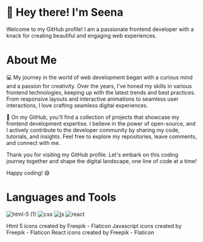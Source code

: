 # 👋 Hey there! I'm Seena
Welcome to my GitHub profile! I am a passionate frontend developer with a knack for creating beautiful and engaging web experiences.

# About Me
💻 My journey in the world of web development began with a curious mind and a passion for creativity. Over the years, I've honed my skills in various frontend technologies, keeping up with the latest trends and best practices. From responsive layouts and interactive animations to seamless user interactions, I love crafting seamless digital experiences.

🚀 On my GitHub, you'll find a collection of projects that showcase my frontend development expertise. I believe in the power of open-source, and I actively contribute to the developer community by sharing my code, tutorials, and insights. Feel free to explore my repositories, leave comments, and connect with me.

Thank you for visiting my GitHub profile. Let's embark on this coding journey together and shape the digital landscape, one line of code at a time!

Happy coding! 😄

# Languages and Tools

![html-5 (1)](https://github.com/SeenaChristin/SeenaChristin/assets/120023613/5ed4c6f3-5a5e-409f-a088-cb96330e9dc2)
![css](https://github.com/SeenaChristin/SeenaChristin/assets/120023613/34ea533e-7efc-4141-adb4-4dbd1eb5785f)
![js](https://github.com/SeenaChristin/SeenaChristin/assets/120023613/274eb4c8-5d38-4e95-826e-0e7e47c9be27)
![react](https://github.com/SeenaChristin/SeenaChristin/assets/120023613/f5461237-a139-4c23-b744-d552e81ed1bf)


Html 5 icons created by Freepik - Flaticon Javascript icons created by Freepik - Flaticon React icons created by Freepik - Flaticon
